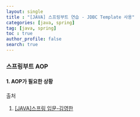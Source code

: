 ```yaml
---
layout: single
title : "[JAVA] 스프링부트 연습 - JDBC Template 사용"
categories: [java, spring]
tag: [java, spring]
toc : true
author_profile: false
search: true
---
```


### 스프링부트 AOP

#### 1. AOP가 필요한 상황


출처 
 1. [[JAVA]스프링 입문-김영한](https://www.inflearn.com/course/%EC%8A%A4%ED%94%84%EB%A7%81-%EC%9E%85%EB%AC%B8-%EC%8A%A4%ED%94%84%EB%A7%81%EB%B6%80%ED%8A%B8/dashboard)


